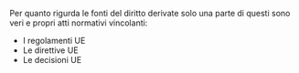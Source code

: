 Per quanto rigurda le fonti del diritto derivate solo una parte di questi sono veri e propri atti normativi vincolanti:

- I regolamenti UE
- Le direttive UE
- Le decisioni UE
